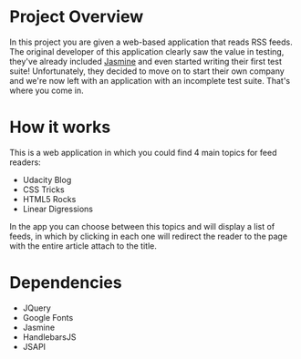 # Project Overview

In this project you are given a web-based application that reads RSS feeds. The original developer of this application clearly saw the value in testing, they've already included [Jasmine](http://jasmine.github.io/) and even started writing their first test suite! Unfortunately, they decided to move on to start their own company and we're now left with an application with an incomplete test suite. That's where you come in.

# How it works

This is a web application in which you could find 4 main topics for feed readers:

- Udacity Blog
- CSS Tricks
- HTML5 Rocks
- Linear Digressions

In the app you can choose between this topics and will display a list of feeds, in which by clicking in each one will redirect the reader to the page with the entire article attach to the title.

# Dependencies

* JQuery
* Google Fonts
* Jasmine
* HandlebarsJS
* JSAPI
